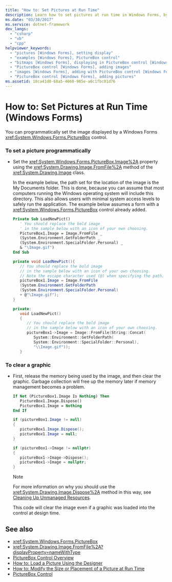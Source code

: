 ```yaml
---
title: "How to: Set Pictures at Run Time"
description: Learn how to set pictures at run time in Windows Forms, by means of code samples in Visual Basic, C#, and CPP.
ms.date: "03/30/2017"
ms.service: dotnet-framework
dev_langs: 
  - "csharp"
  - "vb"
  - "cpp"
helpviewer_keywords: 
  - "pictures [Windows Forms], setting display"
  - "examples [Windows Forms], PictureBox control"
  - "bitmaps [Windows Forms], displaying in PictureBox control [Windows Forms]"
  - "PictureBox control [Windows Forms], adding images"
  - "images [Windows Forms], adding with PictureBox control [Windows Forms]"
  - "PictureBox control [Windows Forms], adding pictures"
ms.assetid: 18ca41d0-68a5-4660-985e-a6c1fbc01d76
---
```

# How to: Set Pictures at Run Time (Windows Forms)

You can programmatically set the image displayed by a Windows Forms <xref:System.Windows.Forms.PictureBox> control.

### To set a picture programmatically

- Set the <xref:System.Windows.Forms.PictureBox.Image%2A> property using the <xref:System.Drawing.Image.FromFile%2A> method of the <xref:System.Drawing.Image> class.

     In the example below, the path set for the location of the image is the My Documents folder. This is done, because you can assume that most computers running the Windows operating system will include this directory. This also allows users with minimal system access levels to safely run the application. The example below assumes a form with a <xref:System.Windows.Forms.PictureBox> control already added.

    ```vb
    Private Sub LoadNewPict()
       ' You should replace the bold image
       ' in the sample below with an icon of your own choosing.
       PictureBox1.Image = Image.FromFile _
       (System.Environment.GetFolderPath _
       (System.Environment.SpecialFolder.Personal) _
       & "\Image.gif")
    End Sub
    ```

    ```csharp
    private void LoadNewPict(){
       // You should replace the bold image
       // in the sample below with an icon of your own choosing.
       // Note the escape character used (@) when specifying the path.
       pictureBox1.Image = Image.FromFile
       (System.Environment.GetFolderPath
       (System.Environment.SpecialFolder.Personal)
       + @"\Image.gif");
    }
    ```

    ```cpp
    private:
       void LoadNewPict()
       {
          // You should replace the bold image
          // in the sample below with an icon of your own choosing.
          pictureBox1->Image = Image::FromFile(String::Concat(
             System::Environment::GetFolderPath(
             System::Environment::SpecialFolder::Personal),
             "\\Image.gif"));
       }
    ```

### To clear a graphic

- First, release the memory being used by the image, and then clear the graphic. Garbage collection will free up the memory later if memory management becomes a problem.

    ```vb
    If Not (PictureBox1.Image Is Nothing) Then
       PictureBox1.Image.Dispose()
       PictureBox1.Image = Nothing
    End If
    ```

    ```csharp
    if (pictureBox1.Image != null)
    {
       pictureBox1.Image.Dispose();
       pictureBox1.Image = null;
    }
    ```

    ```cpp
    if (pictureBox1->Image != nullptr)
    {
       pictureBox1->Image->Dispose();
       pictureBox1->Image = nullptr;
    }
    ```

    > [!NOTE]
    > For more information on why you should use the <xref:System.Drawing.Image.Dispose%2A> method in this way, see [Cleaning Up Unmanaged Resources](/dotnet/standard/garbage-collection/unmanaged).

     This code will clear the image even if a graphic was loaded into the control at design time.

## See also

- <xref:System.Windows.Forms.PictureBox>
- <xref:System.Drawing.Image.FromFile%2A?displayProperty=nameWithType>
- [PictureBox Control Overview](picturebox-control-overview-windows-forms.md)
- [How to: Load a Picture Using the Designer](how-to-load-a-picture-using-the-designer-windows-forms.md)
- [How to: Modify the Size or Placement of a Picture at Run Time](how-to-modify-the-size-or-placement-of-a-picture-at-run-time-windows-forms.md)
- [PictureBox Control](picturebox-control-windows-forms.md)
